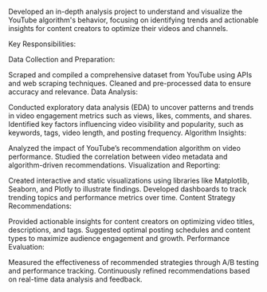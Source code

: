 
Developed an in-depth analysis project to understand and visualize the YouTube algorithm's behavior, focusing on identifying trends and actionable insights for content creators to optimize their videos and channels.

Key Responsibilities:

Data Collection and Preparation:

Scraped and compiled a comprehensive dataset from YouTube using APIs and web scraping techniques.
Cleaned and pre-processed data to ensure accuracy and relevance.
Data Analysis:

Conducted exploratory data analysis (EDA) to uncover patterns and trends in video engagement metrics such as views, likes, comments, and shares.
Identified key factors influencing video visibility and popularity, such as keywords, tags, video length, and posting frequency.
Algorithm Insights:

Analyzed the impact of YouTube’s recommendation algorithm on video performance.
Studied the correlation between video metadata and algorithm-driven recommendations.
Visualization and Reporting:

Created interactive and static visualizations using libraries like Matplotlib, Seaborn, and Plotly to illustrate findings.
Developed dashboards to track trending topics and performance metrics over time.
Content Strategy Recommendations:

Provided actionable insights for content creators on optimizing video titles, descriptions, and tags.
Suggested optimal posting schedules and content types to maximize audience engagement and growth.
Performance Evaluation:

Measured the effectiveness of recommended strategies through A/B testing and performance tracking.
Continuously refined recommendations based on real-time data analysis and feedback.
